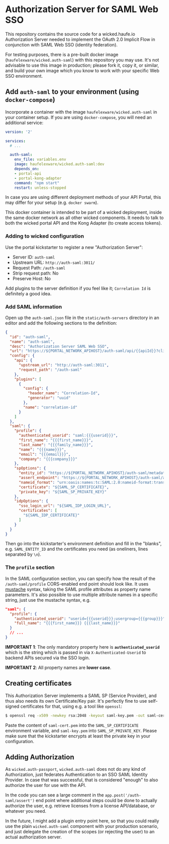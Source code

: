 # Authorization Server for SAML Web SSO

This repository contains the source code for a wicked.haufe.io Authorization Server needed to implement the OAuth 2.0 Implicit Flow in conjunction with SAML Web SSO (identity federation).

For testing purposes, there is a pre-built docker image (`haufelexware/wicked.auth-saml`) with this repository you may use. It's not advisable to use this image in production; please fork it, copy it, or similar, and build your own image which you know to work with your specific Web SSO environment.

## Add `auth-saml` to your environment (using `docker-compose`)

Incorporate a container with the image `haufelexware/wicked.auth-saml` in your container setup. If you are using `docker-compose`, you will need an additional service:

```yml
version: '2'

services:
  # ...

  auth-saml:
    env_file: variables.env
    image: haufelexware/wicked.auth-saml:dev
    depends_on:
    - portal-api
    - portal-kong-adapter
    command: "npm start"
    restart: unless-stopped
```

In case you are using different deployment methods of your API Portal, this may differ for your setup (e.g. `docker swarm`).

This docker container is intended to be part of a wicked deployment, inside the same docker network as all other wicked components. It needs to talk to both the wicked portal API and the Kong Adapter (to create access tokens).

### Adding to wicked configuration

Use the portal kickstarter to register a new "Authorization Server":

* Server ID: `auth-saml`
* Upstream URL: `http://auth-saml:3011/`
* Request Path: `/auth-saml`
* Strip request path: No
* Preserve Host: No

Add plugins to the server definition if you feel like it; `Correlation Id` is definitely a good idea.

### Add SAML information

Open up the `auth-saml.json` file in the `static/auth-servers` directory in an editor and add the following sections to the definition:

```json
{
  "id": "auth-saml",
  "name": "auth-saml",
  "desc": "Authorization Server SAML Web SSO",
  "url": "https://${PORTAL_NETWORK_APIHOST}/auth-saml/api/{{apiId}}?client_id=(your app's client id)",
  "config": {
    "api": {
      "upstream_url": "http://auth-saml:3011",
      "request_path": "/auth-saml"
    },
    "plugins": [
      {
        "config": {
          "header_name": "Correlation-Id",
          "generator": "uuid"
        },
        "name": "correlation-id"
      }
    ]
  },
  "saml": {
    "profile": {
      "authenticated_userid": "saml:{{{userid}}}",
      "first_name": "{{{first_name}}}",
      "last_name": "{{{family_name}}}",
      "name": "{{{name}}}",
      "email": "{{{email}}}",
      "company": "{{{company}}}"
    },
    "spOptions": {
      "entity_id": "https://${PORTAL_NETWORK_APIHOST}/auth-saml/metadata.xml",
      "assert_endpoint": "https://${PORTAL_NETWORK_APIHOST}/auth-saml/assert",
      "nameid_format": "urn:oasis:names:tc:SAML:2.0:nameid-format:transient",
      "certificate": "${SAML_SP_CERTIFICATE}",
      "private_key": "${SAML_SP_PRIVATE_KEY}"
    },
    "idpOptions": {
      "sso_login_url": "${SAML_IDP_LOGIN_URL}",
      "certificates": [
        "${SAML_IDP_CERTIFICATE}"
      ]
    }
  }
}
```

Then go into the kickstarter's environment definition and fill in the "blanks", e.g. `SAML_ENTITY_ID` and the certificates you need (as oneliners, lines separated by `\n`).

### The `profile` section

In the SAML configuration section, you can specify how the result of the `/auth-saml/profile` CORS-enabled end point should look like. It uses [mustache](https://mustache.github.io/mustache.5.html) syntax, taking the SAML profile attributes as property name parameters. It's also possible to use multiple attribute names in a specific string, just use the mustache syntax, e.g. 

```json
"saml": {
  "profile": {
    "authenticated_userid": "userid={{{userid}}};usergroup={{{group}}}",
    "full_name": "{{{first_name}}} {{{last_name}}}"
  }
  // ...
}
```

**IMPORTANT 1**: The only mandatory property here is **`authenticated_userid`** which is the string which is passed in via `X-Authenticated-Userid` to backend APIs secured via the SSO login.

**IMPORTANT 2**: All property names are **lower case**.

## Creating certificates

This Authorization Server implements a SAML SP (Service Provider), and thus also needs its own Certificate/Key pair. It's perfectly fine to use self-signed certificates for that, using e.g. a tool like `openssl`:

```bash
$ openssl req -x509 -newkey rsa:2048 -keyout saml-key.pem -out saml-cert.pem -nodes -subj "/CN=yourcompany.com" -days 730
```

Paste the content of `saml-cert.pem` into the `SAML_SP_CERTIFICATE` environment variable, and `saml-key.pem` into `SAML_SP_PRIVATE_KEY`. Please make sure that the kickstarter encrypts at least the private key in your configuration.


## Adding Authorization

As `wicked.auth-passport`, `wicked.auth-saml` does not do any kind of Authorization, just federates Authentication to an SSO SAML Identity Provider. In case that was successful, that is considered "enough" to also authorize the user for use with the API.

In the code you can see a large comment in the `app.post('/auth-saml/assert')` end point where additional steps could be done to actually authorize the user, e.g. retrieve licenses from a license API/database, or whatever you need.

In the future, I might add a plugin entry point here, so that you could really use the plain `wicked.auth-saml` component with your production scenario, and just delegate the creation of the scopes (or rejecting the user) to an actual authorization server. 
